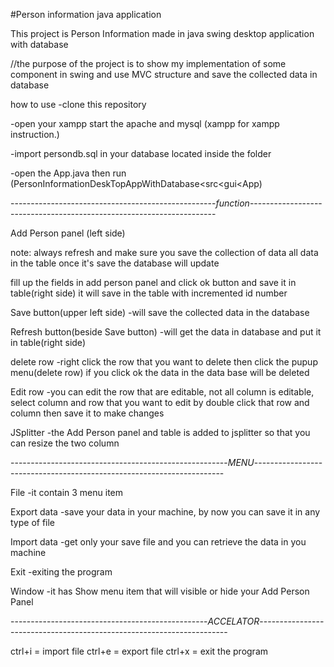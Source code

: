 #Person information java application

This project is Person Information made in java swing desktop application with database

//the purpose of the project is to show my implementation of some component in swing and use MVC structure  and save the collected data in database

how to use
-clone this repository 

-open your xampp start the apache and mysql (xampp for xampp instruction.)

-import persondb.sql in your database located inside the folder

-open the App.java then run (PersonInformationDeskTopAppWithDatabase<src<gui<App)

---------------------------------------------------*function*---------------------------------------------------------------------

Add Person panel (left side) 

note:
always refresh and make sure you save the collection of data
all data in the table once it's save the database will update

fill up the fields in add person panel and click ok button and save it in table(right side)
it will save in the table with incremented id number

Save button(upper left side) 
 -will save the collected data in the database

Refresh button(beside Save button)
 -will get the data in database and put it in table(right side)

delete row
 -right click the row that you want to delete then click the pupup menu(delete row) if you click ok the data in the data base will be deleted

Edit row
 -you can edit the row that are editable, not all column is editable, select column and row that you want to edit by double click that row and column then save it to make changes

JSplitter
 -the Add Person panel and table is added to jsplitter so that you can resize the two column

------------------------------------------------------*MENU*----------------------------------------------------------------------

File
 -it contain 3 menu item

Export data
 -save your data in your machine, by now you can save it in any type of file

Import data
 -get only your save file and you can retrieve the data in you machine

Exit
 -exiting the program

Window
 -it has Show menu item that will visible or hide your Add Person Panel

-------------------------------------------------*ACCELATOR*----------------------------------------------------------------------

ctrl+i  = import file
ctrl+e = export file
ctrl+x = exit the program



